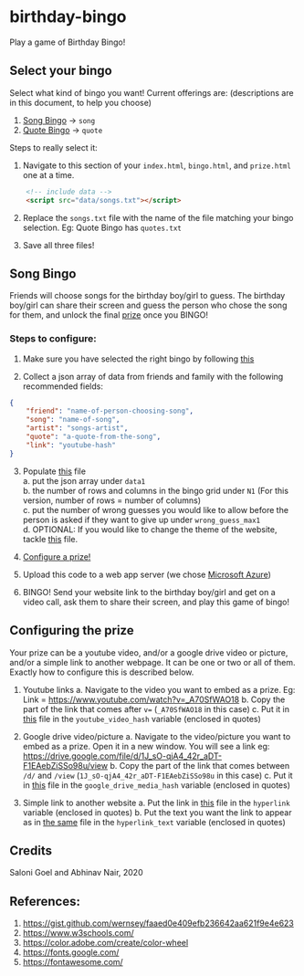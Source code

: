# birthday-bingo
Play a game of Birthday Bingo! 

## Select your bingo

Select what kind of bingo you want! Current offerings are: (descriptions are in this document, to help you choose)
1. [Song Bingo](#Song-Bingo) -> `song`
2. [Quote Bingo](#Quote-Bingo) -> `quote`

Steps to really select it: 
1. Navigate to this section of your `index.html`, `bingo.html`, and `prize.html` one at a time.
```html
    <!-- include data -->
    <script src="data/songs.txt"></script>
```
2. Replace the `songs.txt` file with the name of the file matching your bingo selection. Eg: Quote Bingo has `quotes.txt`

3. Save all three files!

## Song Bingo
Friends will choose songs for the birthday boy/girl to guess. The birthday boy/girl can share their screen and guess the person who chose the song for them, and unlock the final [prize](#Configuring-the-prize) once you BINGO!

### Steps to configure:

1. Make sure you have selected the right bingo by following [this](#Select-your-bingo)

2. Collect a json array of data from friends and family with the following recommended fields: 

```json
{
    "friend": "name-of-person-choosing-song",
    "song": "name-of-song",
    "artist": "songs-artist",
    "quote": "a-quote-from-the-song",
    "link": "youtube-hash"
}
```

3. Populate [this](data/songs.txt) file <br/>
    a. put the json array under `data1` <br/>
    b. the number of rows and columns in the bingo grid under `N1` (For this version, number of rows = number of columns)<br/>
    c. put the number of wrong guesses you would like to allow before the person is asked if they want to give up under `wrong_guess_max1`<br/>
    d. OPTIONAL: If you would like to change the theme of the website, tackle [this](data/songs.css) file.

4. [Configure a prize!](#Configuring-the-prize)

5. Upload this code to a web app server (we chose [Microsoft Azure](https://portal.azure.com))

6. BINGO! Send your website link to the birthday boy/girl and get on a video call, ask them to share their screen, and play this game of bingo!


## Configuring the prize

Your prize can be a youtube video, and/or a google drive video or picture, and/or a simple link to another webpage. It can be one or two or all of them. Exactly how to configure this is described below.

1. Youtube links
a. Navigate to the video you want to embed as a prize. Eg: Link = https://www.youtube.com/watch?v=_A70SfWAO18
b. Copy the part of the link that comes after `v=` (`_A70SfWAO18` in this case)
c. Put it in [this](data/prize.txt) file in the `youtube_video_hash` variable (enclosed in quotes)

2. Google drive video/picture
a. Navigate to the video/picture you want to embed as a prize. Open it in a new window. You will see a link eg: https://drive.google.com/file/d/1J_sO-qjA4_42r_aDT-F1EAebZiSSo98u/view
b. Copy the part of the link that comes between `/d/` and `/view` (`1J_sO-qjA4_42r_aDT-F1EAebZiSSo98u` in this case)
c. Put it in [this](data/prize.txt) file in the `google_drive_media_hash` variable (enclosed in quotes)

3. Simple link to another website
a. Put the link in [this](data/prize.txt) file in the `hyperlink` variable (enclosed in quotes)
b. Put the text you want the link to appear as in [the same](data/prize.txt) file in the `hyperlink_text` variable (enclosed in quotes)

## Credits
Saloni Goel and Abhinav Nair, 2020

## References:
1. https://gist.github.com/wernsey/faaed0e409efb236642aa621f9e4e623
2. https://www.w3schools.com/
3. https://color.adobe.com/create/color-wheel
4. https://fonts.google.com/ 
5. https://fontawesome.com/
